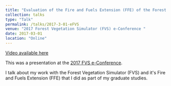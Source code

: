 ```yaml
---
title: "Evaluation of the Fire and Fuels Extension (FFE) of the Forest Vegetation Simulator (FVS) within the Missouri Ozarks"
collection: talks
type: "Talk"
permalink: /talks/2017-3-01-eFVS
venue: "2017 Forest Vegetation Simulator (FVS) e-Conference "
date: 2017-03-01
location: "Online"
---
```


[Video available here](https://usfs.adobeconnect.com/p5wqlt6r5mf/?launcher=false&fcsContent=true&pbMode=normal)

This was a presentation at the [2017 FVS e-Conference](https://www.fs.fed.us/fmsc/ftp/fvs/conference/e-Conference/2017FVS-eConferenceAbstracts.pdf). 

I talk about my work with the Forest Vegetation Simulator (FVS) and it's Fire and Fuels Extension (FFE) that I did as part of my graduate studies.


